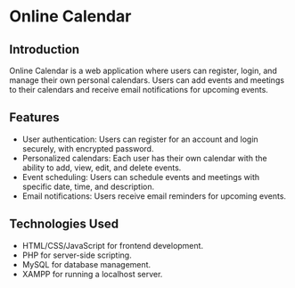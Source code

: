 # Online Calendar

## Introduction
Online Calendar is a web application where users can register, login, and manage their own personal calendars. Users can add events and meetings to their calendars and receive email notifications for upcoming events.

## Features
- User authentication: Users can register for an account and login securely, with encrypted password.
- Personalized calendars: Each user has their own calendar with the ability to add, view, edit, and delete events.
- Event scheduling: Users can schedule events and meetings with specific date, time, and description.
- Email notifications: Users receive email reminders for upcoming events.

## Technologies Used
- HTML/CSS/JavaScript for frontend development.
- PHP for server-side scripting.
- MySQL for database management.
- XAMPP for running a localhost server.



